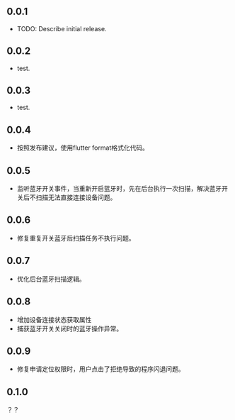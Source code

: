 ## 0.0.1

* TODO: Describe initial release.

## 0.0.2

* test.

## 0.0.3

* test.

## 0.0.4

* 按照发布建议，使用flutter format格式化代码。

## 0.0.5

* 监听蓝牙开关事件，当重新开启蓝牙时，先在后台执行一次扫描，解决蓝牙开关后不扫描无法直接连接设备问题。

## 0.0.6

* 修复重复开关蓝牙后扫描任务不执行问题。

## 0.0.7

* 优化后台蓝牙扫描逻辑。

## 0.0.8

* 增加设备连接状态获取属性
* 捕获蓝牙开关关闭时的蓝牙操作异常。

## 0.0.9

* 修复申请定位权限时，用户点击了拒绝导致的程序闪退问题。

## 0.1.0

？？
